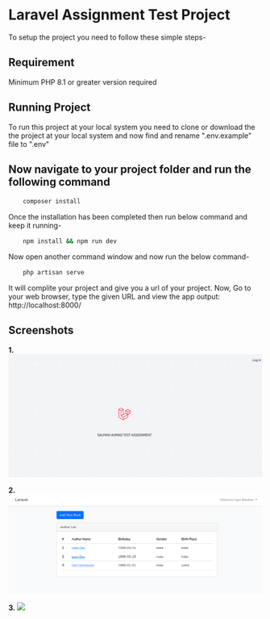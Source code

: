 # Laravel Assignment Test Project
To setup the project you need to follow these simple steps-

## Requirement

Minimum PHP 8.1 or greater version required

## Running Project

To run this project at your local system you need to clone or download the the project at your local system and now find and rename ".env.example" file to ".env"


## Now navigate to your project folder and run the following command

```bash
    composer install
```

Once the installation has been completed then run below command and keep it running-

```bash
    npm install && npm run dev
```

Now open another command window and now run the below command-

```bash
    php artisan serve
```
It will complite your project and give you a url of your project. Now, Go to your web browser, type the given URL and view the app output: http://localhost:8000/

## Screenshots

**1.** ![App Screenshot](./public/screenshot.png)

**2.** ![App Screenshot](./public/screenshot-1.png)

**3.** ![](./public/screenshot-2.png)
